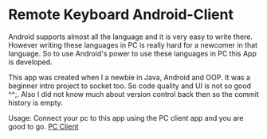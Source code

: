 # Remote Keyboard Android-Client 

Android supports almost all the language and it is very easy to write there. However writing these languages in PC is really hard for a newcomer in that language. So to use Android's power to use these languages in PC this App is developed.


This app was created when I a newbie in Java, Android and OOP. It was a beginner intro project to socket too. So code quality and UI is not so good ^^;. Also I did not know much about version control back then so the commit history is empty.


Usage: Connect your pc to this app using the PC client app and you are good to go. 
[PC Client](https://github.com/Labnann/remote_pc_keyboard_pc_client.git)
